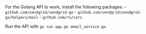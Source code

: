 For the Golang API to work, install the following packages:
	- `github.com/sendgrid/sendgrid-go`
	- `github.com/sendgrid/sendgrid-go/helpers/mail`
	- `github.com/rs/cors`

Run the API with `go run app.go email_service.go`.
